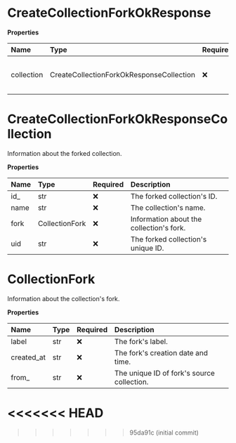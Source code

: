 # CreateCollectionForkOkResponse

**Properties**

| Name       | Type                                     | Required | Description                              |
| :--------- | :--------------------------------------- | :------- | :--------------------------------------- |
| collection | CreateCollectionForkOkResponseCollection | ❌       | Information about the forked collection. |

# CreateCollectionForkOkResponseCollection

Information about the forked collection.

**Properties**

| Name | Type           | Required | Description                              |
| :--- | :------------- | :------- | :--------------------------------------- |
| id\_ | str            | ❌       | The forked collection's ID.              |
| name | str            | ❌       | The collection's name.                   |
| fork | CollectionFork | ❌       | Information about the collection's fork. |
| uid  | str            | ❌       | The forked collection's unique ID.       |

# CollectionFork

Information about the collection's fork.

**Properties**

| Name       | Type | Required | Description                                |
| :--------- | :--- | :------- | :----------------------------------------- |
| label      | str  | ❌       | The fork's label.                          |
| created_at | str  | ❌       | The fork's creation date and time.         |
| from\_     | str  | ❌       | The unique ID of fork's source collection. |
<<<<<<< HEAD
=======

<!-- This file was generated by liblab | https://liblab.com/ -->
>>>>>>> 95da91c (initial commit)
